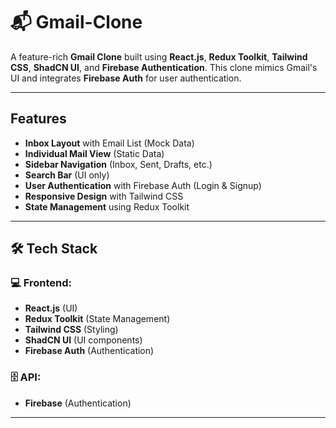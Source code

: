 # 📬 Gmail-Clone

A feature-rich **Gmail Clone** built using **React.js**, **Redux Toolkit**, **Tailwind CSS**, **ShadCN UI**, and **Firebase Authentication**. This clone mimics Gmail's UI and integrates **Firebase Auth** for user authentication.

---

##  Features

-  **Inbox Layout** with Email List (Mock Data)  
-  **Individual Mail View** (Static Data)  
-  **Sidebar Navigation** (Inbox, Sent, Drafts, etc.)  
-  **Search Bar** (UI only)  
-  **User Authentication** with Firebase Auth (Login & Signup)
-  **Responsive Design** with Tailwind CSS  
-  **State Management** using Redux Toolkit

---

## 🛠 Tech Stack

### 💻 Frontend:
- **React.js** (UI)
- **Redux Toolkit** (State Management)
- **Tailwind CSS** (Styling)
- **ShadCN UI** (UI components)
- **Firebase Auth** (Authentication)

### 🗄 API:
- **Firebase** (Authentication)

---



